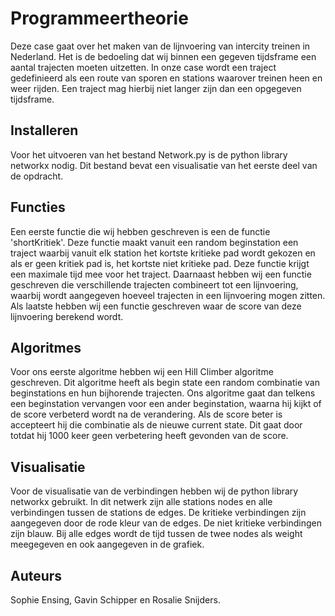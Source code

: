 # Programmeertheorie

Deze case gaat over het maken van de lijnvoering van intercity treinen in Nederland. Het is de bedoeling dat wij binnen een gegeven tijdsframe een aantal trajecten moeten uitzetten. In onze case wordt een traject gedefinieerd als een route van sporen en stations waarover treinen heen en weer rijden. Een traject mag hierbij niet langer zijn dan een opgegeven tijdsframe.

## Installeren

Voor het uitvoeren van het bestand Network.py is de python library networkx nodig. Dit bestand bevat een visualisatie van 
het eerste deel van de opdracht.

## Functies

Een eerste functie die wij hebben geschreven is een de functie 'shortKritiek'. Deze functie maakt vanuit een random 
beginstation een traject waarbij vanuit elk station het kortste kritieke pad wordt gekozen en als er geen kritiek pad is, het kortste niet kritieke pad. Deze functie krijgt een maximale tijd mee voor het traject. Daarnaast hebben wij een functie geschreven die verschillende trajecten combineert tot een lijnvoering, waarbij wordt aangegeven hoeveel trajecten in een lijnvoering mogen zitten. Als laatste hebben wij een functie geschreven waar de score van deze lijnvoering berekend wordt.

## Algoritmes

Voor ons eerste algoritme hebben wij een Hill Climber algoritme geschreven. Dit algoritme heeft als begin state een random combinatie van beginstations en hun bijhorende trajecten. Ons algoritme gaat dan telkens een beginstation vervangen voor een ander beginstation, waarna hij kijkt of de score verbeterd wordt na de verandering. Als de score beter is accepteert hij die combinatie als de nieuwe current state. Dit gaat door totdat hij 1000 keer geen verbetering heeft gevonden van de score.

## Visualisatie

Voor de visualisatie van de verbindingen hebben wij de python library networkx gebruikt. In dit netwerk zijn alle stations nodes en alle verbindingen tussen de stations de edges. De kritieke verbindingen zijn aangegeven door de rode kleur van de edges. De niet kritieke verbindingen zijn blauw. Bij alle edges wordt de tijd tussen de twee nodes als weight meegegeven en ook aangegeven in de grafiek.

## Auteurs

Sophie Ensing, Gavin Schipper en Rosalie Snijders.

